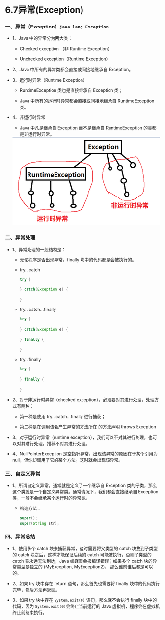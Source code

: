 # 6.7异常(Exception)

### 一、异常（Exception）`java.lang.Exception`

* 1、Java 中的异常分为两大类： 

  *  Checked exception （非 Runtime Exception） 

  *  Unchecked exception（Runtime Exception） 

* 2、Java 中所有的异常类都会直接或间接地继承自 Exception。 

* 3、运行时异常（Runtime Exception）

  *  RuntimeException 类也是直接继承自 Exception 类；
  
  * Java 中所有的运行时异常都会直接或间接地继承自 RuntimeException 类。 

* 4、非运行时异常

  *  Java 中凡是继承自 Exception 而不是继承自 RuntimeException 的类都是非运行时异常。
  
  
    <div align="center"><img src="./img/Exception.png"/></div>

### 二、异常处理

* 1、异常处理的一般结构是： 

  * 无论程序是否出现异常，finally 块中的代码都是会被执行的。 

  * try...catch
    ```java
    try { 

    } catch(Exception e) { 

    }
    ```
    
  * try...catch...finally
    ```java
    try { 

    } catch(Exception e) { 

    } finally { 

    }
    ```
  
  * try...finally
    ```java
    try { 

    } finally { 

    }
    ```

* 2、对于非运行时异常（checked exception），必须要对其进行处理，处理方式有两种： 

   * 第一种是使用 try.. catch…finally 进行捕获；

   * 第二种是在调用该会产生异常的方法所在 的方法声明 throws Exception     

* 3、对于运行时异常（runtime exception），我们可以不对其进行处理，也可以对其进行处理。推荐不对其进行处理。 

* 4、NullPointerException 是空指针异常，出现该异常的原因在于某个引用为 null，但你却调用了它的某个方法。这时就会出现该异常。 

### 三、自定义异常

* 1、所谓自定义异常，通常就是定义了一个继承自 Exception 类的子类，那么这个类就是一个自定义异常类。通常情况下，我们都会直接继承自 Exception 类，一般不会继承某个运行时的异常类。 

   * 构造方法：
     ```java
     super();
     super(String str);
     ```

### 四、异常总结

* 1、使用多个 catch 块来捕获异常，这时需要将父类型的 catch 块放到子类型的 catch 块之后，这样才能保证后续的 catch 可能被执行，否则子类型的 catch 将永远无法到达，Java 编译器会报编译错误；如果多个 catch 块的异常类型是独立的 (MyException, MyException2)， 那么谁前谁后都是可以的。 

* 2、如果 try 块中存在 return 语句，那么首先也需要将 finally 块中的代码执行完毕，然后方法再返回。 

* 3、如果 try 块中存在 `System.exit(0)` 语句，那么就不会执行 finally 块中的代码，因为 `System.exit(0)`会终止当前运行的 Java 虚拟机，程序会在虚拟机终止前结束执行。
































